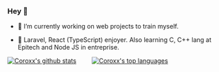 ### Hey 👋


- 🔭 I’m currently working on web projects to train myself. 

- 🌱 Laravel, React (TypeScript) enjoyer. Also learning C, C++ lang at Epitech and Node JS in entreprise.


[![Coroxx's github stats](https://github-readme-stats.vercel.app/api?username=Coroxx&theme=gotham)](https://github.com/anuraghazra/github-readme-stats)&nbsp;&nbsp;&nbsp;&nbsp;&nbsp;&nbsp;&nbsp;&nbsp;   [![Coroxx's top languages](https://github-readme-stats.vercel.app/api/top-langs/?username=Coroxx&theme=gotham)](https://github.com/anuraghazra/github-readme-stats)
